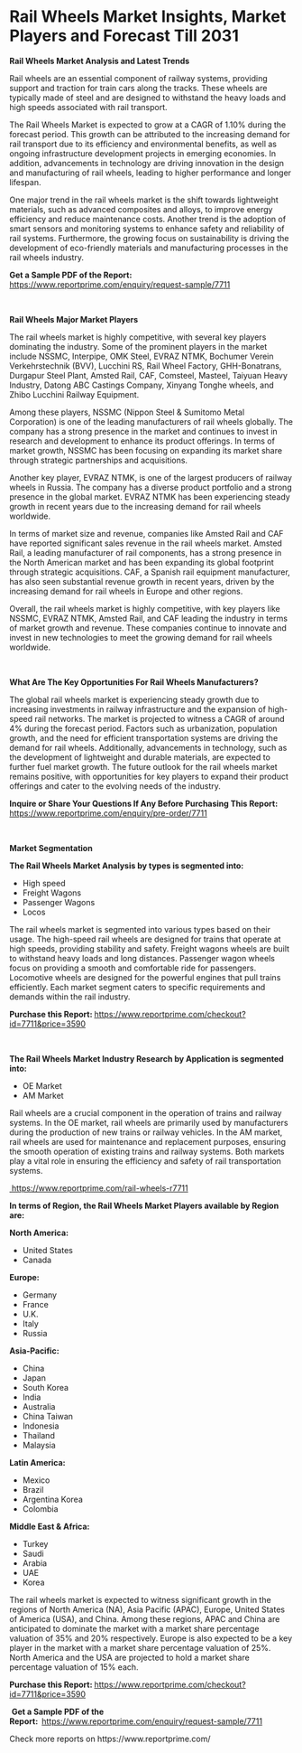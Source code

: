 <p><h1>Rail Wheels Market Insights, Market Players and Forecast Till 2031</h1></p><p><strong>Rail Wheels Market Analysis and Latest Trends</strong></p>
<p><p>Rail wheels are an essential component of railway systems, providing support and traction for train cars along the tracks. These wheels are typically made of steel and are designed to withstand the heavy loads and high speeds associated with rail transport.</p><p>The Rail Wheels Market is expected to grow at a CAGR of 1.10% during the forecast period. This growth can be attributed to the increasing demand for rail transport due to its efficiency and environmental benefits, as well as ongoing infrastructure development projects in emerging economies. In addition, advancements in technology are driving innovation in the design and manufacturing of rail wheels, leading to higher performance and longer lifespan.</p><p>One major trend in the rail wheels market is the shift towards lightweight materials, such as advanced composites and alloys, to improve energy efficiency and reduce maintenance costs. Another trend is the adoption of smart sensors and monitoring systems to enhance safety and reliability of rail systems. Furthermore, the growing focus on sustainability is driving the development of eco-friendly materials and manufacturing processes in the rail wheels industry.</p></p>
<p><strong>Get a Sample PDF of the Report:&nbsp;</strong> <a href="https://www.reportprime.com/enquiry/request-sample/7711">https://www.reportprime.com/enquiry/request-sample/7711</a></p>
<p>&nbsp;</p>
<p><strong>Rail Wheels Major Market Players</strong></p>
<p><p>The rail wheels market is highly competitive, with several key players dominating the industry. Some of the prominent players in the market include NSSMC, Interpipe, OMK Steel, EVRAZ NTMK, Bochumer Verein Verkehrstechnik (BVV), Lucchini RS, Rail Wheel Factory, GHH-Bonatrans, Durgapur Steel Plant, Amsted Rail, CAF, Comsteel, Masteel, Taiyuan Heavy Industry, Datong ABC Castings Company, Xinyang Tonghe wheels, and Zhibo Lucchini Railway Equipment.</p><p>Among these players, NSSMC (Nippon Steel & Sumitomo Metal Corporation) is one of the leading manufacturers of rail wheels globally. The company has a strong presence in the market and continues to invest in research and development to enhance its product offerings. In terms of market growth, NSSMC has been focusing on expanding its market share through strategic partnerships and acquisitions. </p><p>Another key player, EVRAZ NTMK, is one of the largest producers of railway wheels in Russia. The company has a diverse product portfolio and a strong presence in the global market. EVRAZ NTMK has been experiencing steady growth in recent years due to the increasing demand for rail wheels worldwide.</p><p>In terms of market size and revenue, companies like Amsted Rail and CAF have reported significant sales revenue in the rail wheels market. Amsted Rail, a leading manufacturer of rail components, has a strong presence in the North American market and has been expanding its global footprint through strategic acquisitions. CAF, a Spanish rail equipment manufacturer, has also seen substantial revenue growth in recent years, driven by the increasing demand for rail wheels in Europe and other regions.</p><p>Overall, the rail wheels market is highly competitive, with key players like NSSMC, EVRAZ NTMK, Amsted Rail, and CAF leading the industry in terms of market growth and revenue. These companies continue to innovate and invest in new technologies to meet the growing demand for rail wheels worldwide.</p></p>
<p>&nbsp;</p>
<p><strong>What Are The Key Opportunities For Rail Wheels Manufacturers?</strong></p>
<p><p>The global rail wheels market is experiencing steady growth due to increasing investments in railway infrastructure and the expansion of high-speed rail networks. The market is projected to witness a CAGR of around 4% during the forecast period. Factors such as urbanization, population growth, and the need for efficient transportation systems are driving the demand for rail wheels. Additionally, advancements in technology, such as the development of lightweight and durable materials, are expected to further fuel market growth. The future outlook for the rail wheels market remains positive, with opportunities for key players to expand their product offerings and cater to the evolving needs of the industry.</p></p>
<p><strong>Inquire or Share Your Questions If Any Before Purchasing This Report:</strong> <a href="https://www.reportprime.com/enquiry/pre-order/7711">https://www.reportprime.com/enquiry/pre-order/7711</a></p>
<p>&nbsp;</p>
<p><strong>Market Segmentation</strong></p>
<p><strong>The Rail Wheels Market Analysis by types is segmented into:</strong></p>
<p><ul><li>High speed</li><li>Freight Wagons</li><li>Passenger Wagons</li><li>Locos</li></ul></p>
<p><p>The rail wheels market is segmented into various types based on their usage. The high-speed rail wheels are designed for trains that operate at high speeds, providing stability and safety. Freight wagons wheels are built to withstand heavy loads and long distances. Passenger wagon wheels focus on providing a smooth and comfortable ride for passengers. Locomotive wheels are designed for the powerful engines that pull trains efficiently. Each market segment caters to specific requirements and demands within the rail industry.</p></p>
<p><strong>Purchase this Report:&nbsp;</strong><a href="https://www.reportprime.com/checkout?id=7711&price=3590">https://www.reportprime.com/checkout?id=7711&price=3590</a></p>
<p>&nbsp;</p>
<p><strong>The Rail Wheels Market Industry Research by Application is segmented into:</strong></p>
<p><ul><li>OE Market</li><li>AM Market</li></ul></p>
<p><p>Rail wheels are a crucial component in the operation of trains and railway systems. In the OE market, rail wheels are primarily used by manufacturers during the production of new trains or railway vehicles. In the AM market, rail wheels are used for maintenance and replacement purposes, ensuring the smooth operation of existing trains and railway systems. Both markets play a vital role in ensuring the efficiency and safety of rail transportation systems.</p></p>
<p><a href="https://www.reportprime.com/rail-wheels-r7711">&nbsp;https://www.reportprime.com/rail-wheels-r7711</a></p>
<p><strong>In terms of Region, the Rail Wheels Market Players available by Region are:</strong></p>
<p>
    <p> <strong> North America: </strong>
        <ul>
            <li>United States</li>
            <li>Canada</li>
        </ul>
        </p> 
    <p> <strong> Europe: </strong>
        <ul>
            <li>Germany</li>
            <li>France</li>
            <li>U.K.</li>
            <li>Italy</li>
            <li>Russia</li>
        </ul>
        </p> 
    <p> <strong> Asia-Pacific: </strong>
        <ul>
            <li>China</li>
            <li>Japan</li>
            <li>South Korea</li>
            <li>India</li>
            <li>Australia</li>
            <li>China Taiwan</li>
            <li>Indonesia</li>
            <li>Thailand</li>
            <li>Malaysia</li>
        </ul>
        </p> 
    <p> <strong> Latin America: </strong>
        <ul>
            <li>Mexico</li>
            <li>Brazil</li>
            <li>Argentina Korea</li>
            <li>Colombia</li>
        </ul>
        </p> 
    <p> <strong> Middle East & Africa: </strong>
        <ul>
            <li>Turkey</li>
            <li>Saudi</li>
            <li>Arabia</li>
            <li>UAE</li>
            <li>Korea</li>
        </ul>
    </p>
    </p>
<p><p>The rail wheels market is expected to witness significant growth in the regions of North America (NA), Asia Pacific (APAC), Europe, United States of America (USA), and China. Among these regions, APAC and China are anticipated to dominate the market with a market share percentage valuation of 35% and 20% respectively. Europe is also expected to be a key player in the market with a market share percentage valuation of 25%. North America and the USA are projected to hold a market share percentage valuation of 15% each.</p></p>
<p><strong>Purchase this Report: </strong><a href="https://www.reportprime.com/checkout?id=7711&price=3590">https://www.reportprime.com/checkout?id=7711&price=3590</a></p>
<p>&nbsp;<strong>Get a Sample PDF of the Report:&nbsp;&nbsp;</strong><a href="https://www.reportprime.com/enquiry/request-sample/7711">https://www.reportprime.com/enquiry/request-sample/7711</a></p>
<p><strong></strong></p>
<p>Check more reports on https://www.reportprime.com/</p>